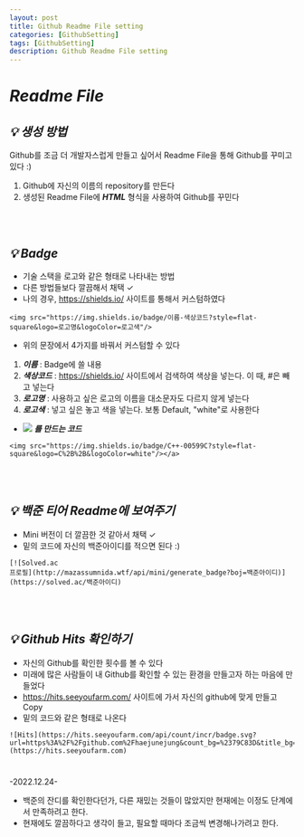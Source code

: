```yaml
---
layout: post
title: Github Readme File setting
categories: [GithubSetting]
tags: [GithubSetting]
description: Github Readme File setting
---
```


# ***Readme File***

## ***💡 생성 방법***

Github를 조금 더 개발자스럽게 만들고 싶어서 Readme File을 통해 Github를 꾸미고 있다 :)      

1. Github에 자신의 이름의 repository를 만든다
2. 생성된 Readme File에 ***HTML*** 형식을 사용하여 Github를 꾸민다

<br><br/>


## ***💡 Badge***

- 기술 스택을 로고와 같은 형태로 나타내는 방법
- 다른 방법들보다 깔끔해서 채택 ✓
- 나의 경우, https://shields.io/ 사이트를 통해서 커스텀하였다

```
<img src="https://img.shields.io/badge/이름-색상코드?style=flat-square&logo=로고명&logoColor=로고색"/>
```

- 위의 문장에서 4가지를 바꿔서 커스텀할 수 있다

1. ***이름*** : Badge에 쓸 내용
2. ***색상코드*** : https://shields.io/ 사이트에서 검색하여 색상을 넣는다. 이 때, #은 빼고 넣는다
3. ***로고명*** : 사용하고 싶은 로고의 이름을 대소문자도 다르지 않게 넣는다
4. ***로고색*** : 넣고 싶은 놓고 색을 넣는다. 보통 Default, "white"로 사용한다


- <img src="https://img.shields.io/badge/C++-00599C?style=flat-square&logo=C%2B%2B&logoColor=white"/></a> ***를 만드는 코드***
```
<img src="https://img.shields.io/badge/C++-00599C?style=flat-square&logo=C%2B%2B&logoColor=white"/></a> 
```

<br><br/>


## ***💡 백준 티어 Readme에 보여주기***

- Mini 버전이 더 깔끔한 것 같아서 채택 ✓
- 밑의 코드에 자신의 백준아이디를 적으면 된다 :)

```
[![Solved.ac
프로필](http://mazassumnida.wtf/api/mini/generate_badge?boj=백준아이디)](https://solved.ac/백준아이디)
```


<br><br/>

## ***💡 Github Hits 확인하기***

- 자신의 Github를 확인한 횟수를 볼 수 있다
- 미래에 많은 사람들이 내 Github를 확인할 수 있는 환경을 만들고자 하는 마음에 만들었다
- https://hits.seeyoufarm.com/ 사이트에 가서 자신의 github에 맞게 만들고 Copy
- 밑의 코드와 같은 형태로 나온다

```
![Hits](https://hits.seeyoufarm.com/api/count/incr/badge.svg?url=https%3A%2F%2Fgithub.com%2Fhaejunejung&count_bg=%2379C83D&title_bg=%23555555&icon=android.svg&icon_color=%23E7E7E7&title=hits&edge_flat=true)](https://hits.seeyoufarm.com)
```

#

-2022.12.24-

- 백준의 잔디를 확인한다던가, 다른 재밌는 것들이 많았지만 현재에는 이정도 단계에서 만족하려고 한다.
- 현재에도 깔끔하다고 생각이 들고, 필요할 때마다 조금씩 변경해나가려고 한다.